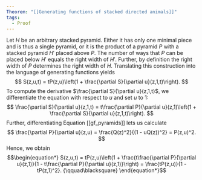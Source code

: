 ```yaml
---
Theorem: "[[Generating functions of stacked directed animals]]"
tags:
  - Proof
---
```


Let $H$ be an arbitrary stacked pyramid. Either it has only one minimal piece and is thus a single pyramid, or it is the product of a pyramid $P$ with a stacked pyramid $H'$ placed above $P$. The number of ways that $P$ can be placed below $H'$ equals the right width of $H'$. Further, by definition the right width of $P$ determines the right width of $H$. Translating this construction into the language of generating functions yields
$$
S(z,u,t) = tP(z,u)\left(1 + \frac{\partial S}{\partial u}(z,1,t)\right).
$$
To compute the derivative $\frac{\partial S}{\partial u}(z,1,t)$, we differentiate the equation with respect to $u$ and set $u$ to 1:
$$
\frac{\partial S}{\partial u}(z,1,t) = t\frac{\partial P}{\partial u}(z,1)\left(1 + \frac{\partial S}{\partial u}(z,1,t)\right).
$$
Further, differentiating Equation [[gf_pyramids]] lets us calculate
$$
\frac{\partial P}{\partial u}(z,u) = \frac{Q(z)^2}{(1 - uQ(z))^2} = P(z,u)^2.
$$
Hence, we obtain
$$\begin{equation*}
S(z,u,t) = tP(z,u)\left(1 + \frac{t\frac{\partial P}{\partial u}(z,1)}{1 -  t\frac{\partial P}{\partial u}(z,1)}\right)
= \frac{tP(z,u)}{1 -  tP(z,1)^2}. {\qquad\blacksquare}
\end{equation*}$$
